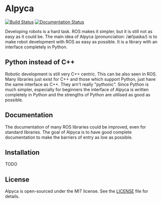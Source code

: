 # Alpyca
[![Build Status](https://travis-ci.org/alpyca/alpyca.svg?branch=master)](https://travis-ci.org/arturmiller/alpyca) [![Documentation Status](https://readthedocs.org/projects/alpyca/badge/?version=latest)](https://alpyca.readthedocs.io/en/latest/?badge=latest)

Developing robots is a hard task. ROS makes it simpler, but it is still not as easy as it could be. The main idea of Alpyca (pronunciation: /ælˈpaɪkə/) is to make robot development with ROS as easy as possible. It is a library with an interface completely in Python.

## Python instead of C++
Robotic development is still very C++ centric. This can be also seen in ROS. Many libraries just exist for C++ and those which support Python, just have the same interface as C++. They arn't really "pythonic". Since Python is much simpler, especially for beginners the interface of Alpyca is written completely in Python and the strengths of Python are utilised as good as possible.

## Documentation
The documentation of many ROS libraries could be improved, even for standard libraries. The goal of Alpyca is to have good complete documentation to make the barriers of entry as low as possible.

## Installation
TODO

## License
Alpyca is open-sourced under the MIT license. See the [LICENSE](https://github.com/arturmiller/alpyca/blob/master/LICENSE) file for details.
